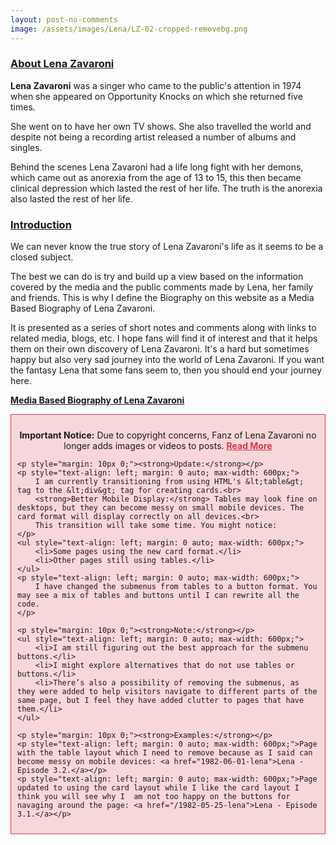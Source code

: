 ```yaml
---
layout: post-no-comments
image: /assets/images/Lena/LZ-02-cropped-removebg.png
---
```


<h3 id="about"><a href="#about">About Lena Zavaroni</a></h3>

<p><strong>Lena Zavaroni</strong> was a singer who came to the public's attention in 1974 when she appeared on Opportunity Knocks on which she returned five times.</p>

<p>She went on to have her own TV shows. She also travelled the world and despite not being a recording artist released a number of albums and singles.</p>

<p>Behind the scenes Lena Zavaroni had a life long fight with her demons, which came out as anorexia from the age of 13 to 15, this then became clinical depression which lasted the rest of her life. The truth is the anorexia also lasted the rest of her life.</p>

<h3 id="introduction"><a href="#introduction">Introduction</a></h3>

<p>We can never know the true story of Lena Zavaroni's life as it seems to be a closed subject.</p>

<p>The best we can do is try and build up a view based on the information covered by the media and the public comments made by Lena, her family and friends. This is why I define the Biography on this website as a Media Based Biography of Lena Zavaroni.</p>

<p>It is presented as a series of short notes and comments along with links to related media, blogs, etc. I hope fans will find it of interest and that it helps them on their own discovery of Lena Zavaroni. It's a hard but sometimes happy but also very sad journey into the world of Lena Zavaroni. If you want the fantasy Lena that some fans seem to, then you should end your journey here.</p>

<a href="/1963-11-04-lena-zavaroni"><strong>Media Based Biography of Lena Zavaroni</strong></a>

<div id="notice-banner" style="background: #f8d7da; padding: 10px; border: 1px solid #dc3545;">
    <p style="text-align: center;"><strong>Important Notice:</strong> Due to copyright concerns, Fanz of Lena Zavaroni no longer adds images or videos to posts. <a href="/2025-05-02-announcement" style="color: #dc3545; font-weight: bold;">Read More</a></p>
    
    <p style="margin: 10px 0;"><strong>Update:</strong></p>
    <p style="text-align: left; margin: 0 auto; max-width: 600px;">
        I am currently transitioning from using HTML's &lt;table&gt; tag to the &lt;div&gt; tag for creating cards.<br>
        <strong>Better Mobile Display:</strong> Tables may look fine on desktops, but they can become messy on small mobile devices. The card format will display correctly on all devices.<br>
        This transition will take some time. You might notice:
    </p>
    <ul style="text-align: left; margin: 0 auto; max-width: 600px;">
        <li>Some pages using the new card format.</li>
        <li>Other pages still using tables.</li>
    </ul>
    <p style="text-align: left; margin: 0 auto; max-width: 600px;">
        I have changed the submenus from tables to a button format. You may see a mix of tables and buttons until I can rewrite all the code.
    </p>

    <p style="margin: 10px 0;"><strong>Note:</strong></p>
    <ul style="text-align: left; margin: 0 auto; max-width: 600px;">
        <li>I am still figuring out the best approach for the submenu buttons.</li>
        <li>I might explore alternatives that do not use tables or buttons.</li>
        <li>There’s also a possibility of removing the submenus, as they were added to help visitors navigate to different parts of the same page, but I feel they have added clutter to pages that have them.</li>
    </ul>

    <p style="margin: 10px 0;"><strong>Examples:</strong></p>
    <p style="text-align: left; margin: 0 auto; max-width: 600px;">Page with the table layout which I need to remove because as I said can become messy on mobile devices: <a href="1982-06-01-lena">Lena - Episode 3.2.</a></p>
    <p style="text-align: left; margin: 0 auto; max-width: 600px;">Page updated to using the card layout while I like the card layout I think you will see why I  am not too happy on the buttons for navaging around the page: <a href="/1982-05-25-lena">Lena - Episode 3.1.</a></p>
</div>

<style>
.page-content {padding: 20px 0;}
</style>

